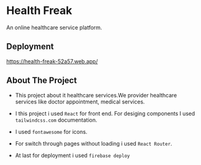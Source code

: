 # Health Freak

An online healthcare service platform.

## Deployment

https://health-freak-52a57.web.app/

## About The Project

- This project about it healthcare services.We provider healthcare services like doctor appointment, medical services.

- I this project i used `React` for front end. For desiging components I used `tailwindcss.com` documentation.

- I used `fontawesome` for icons.

- For switch through pages without loading i used `React Router`.

- At last for deployment i used `firebase deploy`
